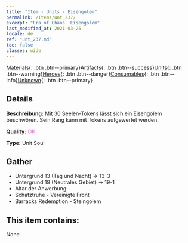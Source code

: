 ```yaml
---
title: "Item - Units - Eisengolem"
permalink: /Items/unt_237/
excerpt: "Era of Chaos  Eisengolem"
last_modified_at: 2021-03-25
locale: de
ref: "unt_237.md"
toc: false
classes: wide
---
```

 [Materials](/de/Items/){: .btn .btn--primary}[Artifacts](/de/Items/Artifacts/){: .btn .btn--success}[Units](/de/Items/Units/){: .btn .btn--warning}[Heroes](/de/Items/Heroes/){: .btn .btn--danger}[Consumables](/de/Items/Consumables/){: .btn .btn--info}[Unknown](/de/Items/Unknown/){: .btn .btn--primary}

## Details
 **Beschreibung:** Mit 30 Seelen-Tokens lässt sich ein Eisengolem beschwören. Sein Rang kann mit Tokens aufgewertet werden.

 **Quality:** <span style="color: #DA70D6">OK</span>

 **Type:** Unit Soul

## Gather

*    Untergrund 13 (Tag und Nacht) -> 13-3 
*    Untergrund 19 (Neutrales Gebiet) -> 19-1 
*    Altar der Anwerbung 
*    Schatztruhe - Vereinigte Front 
*    Barracks Redemption - Steingolem 

## This item contains:

  None

